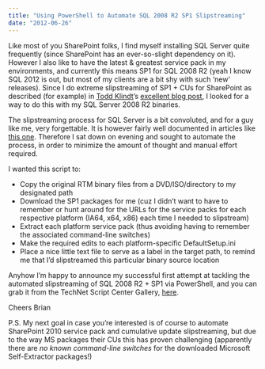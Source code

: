 ```yaml
---
title: "Using PowerShell to Automate SQL 2008 R2 SP1 Slipstreaming"
date: "2012-06-26"
---
```


Like most of you SharePoint folks, I find myself installing SQL Server quite frequently (since SharePoint has an ever-so-slight dependency on it). However I also like to have the latest & greatest service pack in my environments, and currently this means SP1 for SQL 2008 R2 (yeah I know SQL 2012 is out, but most of my clients are a bit shy with such ‘new’ releases). Since I do extreme slipstreaming of SP1 + CUs for SharePoint as described (for example) in [Todd Klindt](http://www.toddklindt.com/)’s [excellent blog post](http://www.toddklindt.com/blog/Lists/Posts/Post.aspx?ID=295), I looked for a way to do this with my SQL Server 2008 R2 binaries.

The slipstreaming process for SQL Server is a bit convoluted, and for a guy like me, very forgettable. It is however fairly well documented in articles like [this one](http://blogs.msdn.com/b/petersad/archive/2011/07/13/how-to-slipstream-sql-server-2008-r2-and-a-sql-server-2008-r2-service-pack-1-sp1.aspx). Therefore I sat down on evening and sought to automate the process, in order to minimize the amount of thought and manual effort required.

I wanted this script to:

- Copy the original RTM binary files from a DVD/ISO/directory to my designated path
- Download the SP1 packages for me (cuz I didn’t want to have to remember or hunt around for the URLs for the service packs for each respective platform (IA64, x64, x86) each time I needed to slipstream)
- Extract each platform service pack (thus avoiding having to remember the associated command-line switches)
- Make the required edits to each platform-specific DefaultSetup.ini
- Place a nice little text file to serve as a label in the target path, to remind me that I’d slipstreamed this particular binary source location

Anyhow I’m happy to announce my successful first attempt at tackling the automated slipstreaming of SQL 2008 R2 + SP1 via PowerShell, and you can grab it from the TechNet Script Center Gallery, [here](http://gallery.technet.microsoft.com/scriptcenter/Create-a-SQL-Server-2008-3ee17e6d).

Cheers Brian

P.S. My next goal in case you’re interested is of course to automate SharePoint 2010 service pack and cumulative update slipstreaming, but due to the way MS packages their CUs this has proven challenging (apparently there are _no known command-line switches_ for the downloaded Microsoft Self-Extractor packages!)
